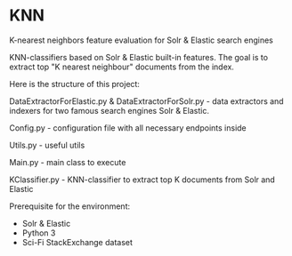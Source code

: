 # KNN
K-nearest neighbors feature evaluation for Solr &amp; Elastic search engines

KNN-classifiers based on Solr & Elastic built-in features. 
The goal is to extract top "K nearest neighbour" documents from the index.

Here is the structure of this project:

DataExtractorForElastic.py & DataExtractorForSolr.py - data extractors and indexers for two famous search engines Solr & Elastic.

Config.py - configuration file with all necessary endpoints inside

Utils.py - useful utils

Main.py - main class to execute

KClassifier.py - KNN-classifier to extract top K documents from Solr and Elastic

Prerequisite for the environment:

 - Solr & Elastic
 - Python 3 
 - Sci-Fi StackExchange dataset
